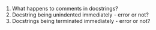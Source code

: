 1. What happens to comments in docstrings?
1. Docstring being unindented immediately - error or not?
1. Docstrings being terminated immediately - error or not?
